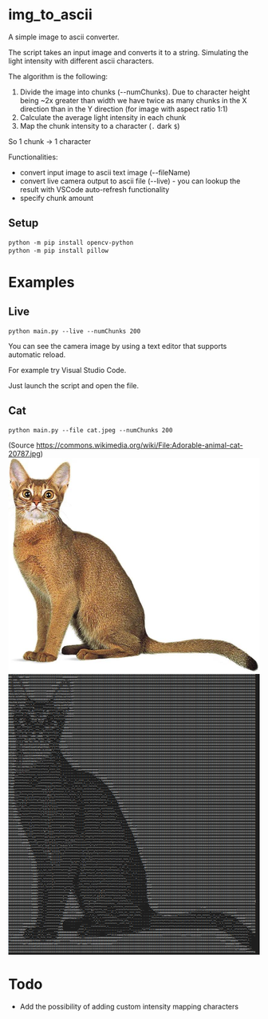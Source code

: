 # img_to_ascii

A simple image to ascii converter.

The script takes an input image and converts it to a string. Simulating the light intensity with different ascii characters.

The algorithm is the following:
1. Divide the image into chunks (--numChunks). Due to character height being ~2x greater than width we have twice as many chunks in the X direction than in the Y direction (for image with aspect ratio 1:1)
2. Calculate the average light intensity in each chunk
3. Map the chunk intensity to a character (`.` dark `$`)

So 1 chunk -> 1 character

Functionalities:
- convert input image to ascii text image (--fileName)
- convert live camera output to ascii file (--live) - you can lookup the result with VSCode auto-refresh functionality
- specify chunk amount

## Setup

```
python -m pip install opencv-python
python -m pip install pillow
```

# Examples

## Live
```
python main.py --live --numChunks 200  
```
You can see the camera image by using a text editor that supports automatic reload. 

For example try Visual Studio Code.

Just launch the script and open the file.

## Cat
```
python main.py --file cat.jpeg --numChunks 200  
```

(Source https://commons.wikimedia.org/wiki/File:Adorable-animal-cat-20787.jpg)
![](examples/cat.jpeg)
![](examples/catAscii.png)


# Todo

- Add the possibility of adding custom intensity mapping characters